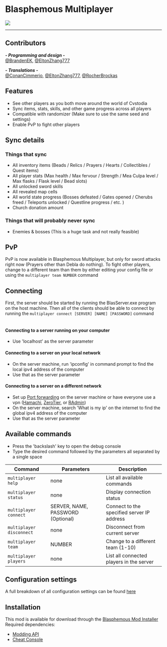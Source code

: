 # Blasphemous Multiplayer

<img src="https://img.shields.io/github/downloads/BrandenEK/Blasphemous.Multiplayer/total?color=39B7C6&style=for-the-badge">

---

## Contributors

***- Programming and design -*** <br>
[@BrandenEK](https://github.com/BrandenEK), [@EltonZhang777](https://github.com/EltonZhang777)

***- Translations -*** <br>
[@ConanCimmerio](https://github.com/ConanCimmerio), [@EltonZhang777](https://github.com/EltonZhang777), [@RocherBrockas](https://github.com/RocherBrockas)

## Features
- See other players as you both move around the world of Cvstodia
- Sync items, stats, skills, and other game progress across all players
- Compatible with randomizer (Make sure to use the same seed and settings)
- Enable PvP to fight other players

## Sync details

### Things that sync
- All inventory items (Beads / Relics / Prayers / Hearts / Collectibles / Quest items)
- All player stats (Max health / Max fervour / Strength / Mea Culpa level / Max flasks / Flask level / Bead slots)
- All unlocked sword skills
- All revealed map cells
- All world state progress (Bosses defeated / Gates opened / Cherubs freed / Teleports unlocked / Questline progress / etc. )
- Church donation amount

### Things that will probably never sync
- Enemies & bosses (This is a huge task and not really feasible)

## PvP
PvP is now available in Blasphemous Multiplayer, but only for sword attacks right now (Prayers other than Debla do nothing).  To fight other players, change to a different team than them by either editing your config file or using the ```multiplayer team NUMBER``` command

## Connecting
First, the server should be started by running the BlasServer.exe program on the host machine.  Then all of the clients should be able to connect by running the ```multiplayer connect [SERVER] [NAME] [PASSWORD]``` command
<br><br>

#### Connecting to a server running on your computer
- Use 'localhost' as the server parameter
#### Connecting to a server on your local network
- On the server machine, run 'ipconfig' in command prompt to find the local ipv4 address of the computer
- Use that as the server parameter
#### Connecting to a server on a different network
- Set up [Port forwarding](https://nordvpn.com/blog/open-ports-on-router/) on the server machine or have everyone use a vpn ([Hamachi](https://vpn.net/), [ZeroTier](https://www.zerotier.com/), or [RAdmin](https://www.radmin-vpn.com/))
- On the server machine, search 'What is my ip' on the internet to find the global ipv4 address of the computer
- Use that as the server parameter

## Available commands
- Press the 'backslash' key to open the debug console
- Type the desired command followed by the parameters all separated by a single space

| Command | Parameters | Description |
| ------- | ----------- | ------- |
| `multiplayer help` | none | List all available commands |
| `multiplayer status` | none | Display connection status |
| `multiplayer connect` | SERVER, NAME, PASSWORD (Optional) | Connect to the specified server IP address |
| `multiplayer disconnect` | none | Disconnect from current server |
| `multiplayer team` | NUMBER | Change to a different team (1-10) |
| `multiplayer players` | none | List all connected players in the server |

## Configuration settings
A full breakdown of all configuration settings can be found [here](SETTINGS.md)

## Installation
This mod is available for download through the [Blasphemous Mod Installer](https://github.com/BrandenEK/Blasphemous.Modding.Installer) <br>
Required dependencies:
- [Modding API](https://github.com/BrandenEK/Blasphemous.ModdingAPI)
- [Cheat Console](https://github.com/BrandenEK/Blasphemous.CheatConsole)
